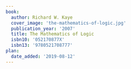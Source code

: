 ```yaml
---
book:
  author: Richard W. Kaye
  cover_image: 'the-mathematics-of-logic.jpg'
  publication_year: '2007'
  title: The Mathematics of Logic
  isbn10: '052170877X'
  isbn13: '9780521708777'
plan:
  date_added: '2019-08-12'
---
```

